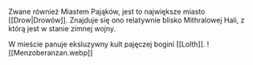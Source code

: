 Zwane również Miastem Pająków, jest to największe miasto [[Drow|Drowów]]. Znajduje się ono relatywnie blisko Mithralowej Hali, z którą jest w stanie zimnej wojny.

W mieście panuje eksluzywny kult pajęczej bogini [[Lolth]].
![[Menzoberanzan.webp]]